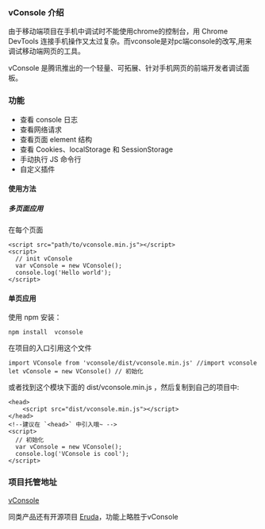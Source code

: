 ### vConsole 介绍
由于移动端项目在手机中调试时不能使用chrome的控制台，用 Chrome DevTools 连接手机操作又太过复杂。而vconsole是对pc端console的改写,用来调试移动端网页的工具。

vConsole 是腾讯推出的一个轻量、可拓展、针对手机网页的前端开发者调试面板。

### 功能
+ 查看 console 日志
+ 查看网络请求
+ 查看页面 element 结构
+ 查看 Cookies、localStorage 和 SessionStorage
+ 手动执行 JS 命令行
+ 自定义插件

#### 使用方法

##### 多页面应用
在每个页面
<pre><code>&lt;script src="path/to/vconsole.min.js"&gt;&lt;/script&gt;
&lt;script&gt;
  // init vConsole
  var vConsole = new VConsole();
  console.log('Hello world');
&lt;/script&gt; </code></pre>

#### 单页应用
使用 npm 安装：
<pre><code>npm install  vconsole</code></pre>

在项目的入口引用这个文件
<pre><code>import VConsole from 'vconsole/dist/vconsole.min.js' //import vconsole
let vConsole = new VConsole() // 初始化</code></pre>

或者找到这个模块下面的 dist/vconsole.min.js ，然后复制到自己的项目中:

<pre><code>&lt;head&gt;
    &lt;script src="dist/vconsole.min.js"&gt;&lt;/script&gt;
&lt;/head&gt;
&lt;!--建议在 `&lt;head&gt;` 中引入哦~ --&gt;
&lt;script&gt;
  // 初始化
  var vConsole = new VConsole();
  console.log('VConsole is cool');
&lt;/script&gt;</code></pre>

### 项目托管地址
[vConsole ](https://github.com/Tencent/vConsole)

同类产品还有开源项目 [Eruda](https://github.com/liriliri/eruda)，功能上略胜于vConsole
